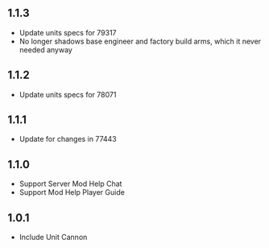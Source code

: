 ## 1.1.3

- Update units specs for 79317
- No longer shadows base engineer and factory build arms, which it never needed anyway

## 1.1.2

- Update units specs for 78071

## 1.1.1

- Update for changes in 77443

## 1.1.0

- Support Server Mod Help Chat
- Support Mod Help Player Guide

## 1.0.1

- Include Unit Cannon
